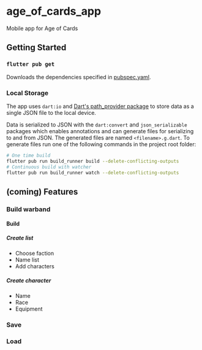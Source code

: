 # age_of_cards_app

Mobile app for Age of Cards

## Getting Started

### `flutter pub get`
Downloads the dependencies specified in [pubspec.yaml](./pubspec.yaml).

### Local Storage 
The app uses `dart:io` and [Dart's path_provider package](https://pub.dev/packages/path_provider) 
to store data as a single JSON file to the local device.

Data is serialized to JSON with the `dart:convert` and `json_serializable` packages which enables 
annotations and can generate files for serializing to and from JSON. The generated files are named 
`<filename>.g.dart`. To generate files run one of the following commands in the project root folder:
```bash
# One time build
flutter pub run build_runner build --delete-conflicting-outputs
# Continuous build with watcher
flutter pub run build_runner watch --delete-conflicting-outputs
```

## (coming) Features

### Build warband

#### Build

##### Create list
* Choose faction
* Name list
* Add characters
##### Create character
* Name
* Race
* Equipment
### Save
### Load